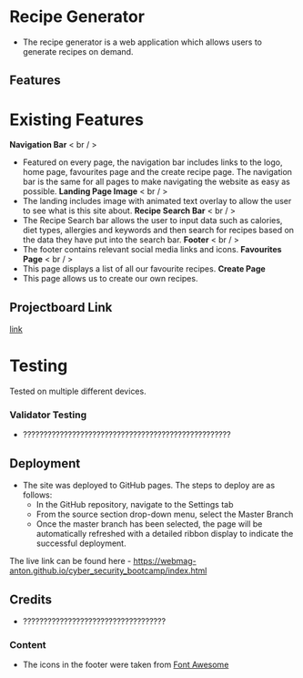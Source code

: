 # Recipe Generator
- The recipe generator is a web application which allows users to generate recipes on demand.

## Features
# Existing Features
 __Navigation Bar__ < br / >
- Featured on every page, the navigation bar includes links to the logo, home page, favourites page and the create recipe page. The navigation bar is the same for all pages to make navigating the website as easy as possible.
 __Landing Page Image__ < br / >
- The landing includes image with animated text overlay to allow the user to see what is this site about.
 __Recipe Search Bar__ < br / >
- The Recipe Search bar allows the user to input data such as calories, diet types, allergies and keywords and then search for recipes based on the data they have put into the search bar.
 __Footer__ < br / >
- The footer contains relevant social media links and icons.
 __Favourites Page__ < br / >
- This page displays a list of all our favourite recipes.
 __Create Page__ <br/>
- This page allows us to create our own recipes.

## Projectboard Link
[link](https://github.com/users/webmag-anton/projects/3)

# Testing
Tested on multiple different devices.

### Validator Testing 

- ???????????????????????????????????????????????????

## Deployment

- The site was deployed to GitHub pages. The steps to deploy are as follows: 
  - In the GitHub repository, navigate to the Settings tab 
  - From the source section drop-down menu, select the Master Branch
  - Once the master branch has been selected, the page will be automatically refreshed with a detailed ribbon display to indicate the successful deployment. 

The live link can be found here - https://webmag-anton.github.io/cyber_security_bootcamp/index.html

## Credits 

- ???????????????????????????????????

### Content 

- The icons in the footer were taken from [Font Awesome](https://fontawesome.com/)
